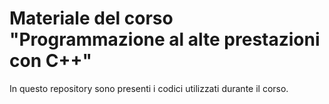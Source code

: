 # Materiale del corso "Programmazione al alte prestazioni con C++"

In questo repository sono presenti i codici utilizzati durante il corso.

